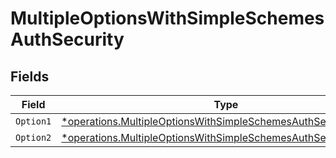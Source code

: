 # MultipleOptionsWithSimpleSchemesAuthSecurity


## Fields

| Field                                                                                                                                             | Type                                                                                                                                              | Required                                                                                                                                          | Description                                                                                                                                       |
| ------------------------------------------------------------------------------------------------------------------------------------------------- | ------------------------------------------------------------------------------------------------------------------------------------------------- | ------------------------------------------------------------------------------------------------------------------------------------------------- | ------------------------------------------------------------------------------------------------------------------------------------------------- |
| `Option1`                                                                                                                                         | [*operations.MultipleOptionsWithSimpleSchemesAuthSecurityOption1](../../models/operations/multipleoptionswithsimpleschemesauthsecurityoption1.md) | :heavy_minus_sign:                                                                                                                                | N/A                                                                                                                                               |
| `Option2`                                                                                                                                         | [*operations.MultipleOptionsWithSimpleSchemesAuthSecurityOption2](../../models/operations/multipleoptionswithsimpleschemesauthsecurityoption2.md) | :heavy_minus_sign:                                                                                                                                | N/A                                                                                                                                               |